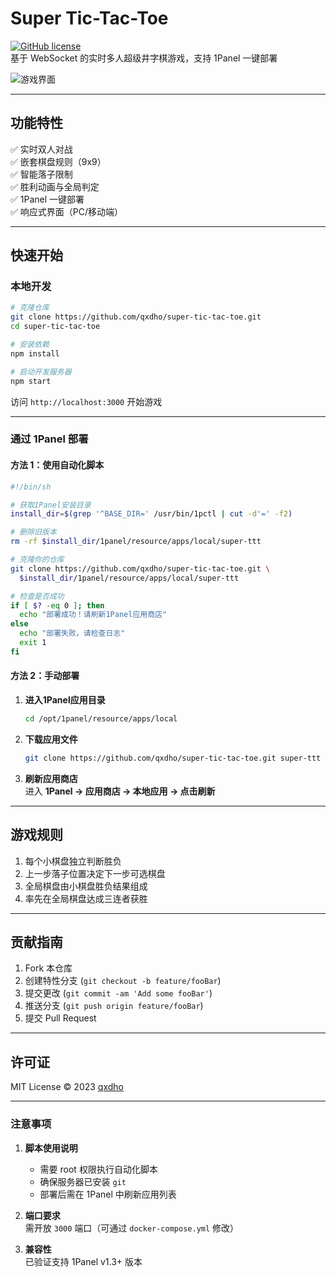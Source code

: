 # Super Tic-Tac-Toe  
[![GitHub license](https://img.shields.io/github/license/qxdho/super-tic-tac-toe)](https://github.com/qxdho/super-tic-tac-toe/blob/main/LICENSE)  
基于 WebSocket 的实时多人超级井字棋游戏，支持 1Panel 一键部署  

![游戏界面](https://raw.githubusercontent.com/qxdho/super-tic-tac-toe/main/public/screenshot.png)

---

## **功能特性**
✅ 实时双人对战  
✅ 嵌套棋盘规则（9x9）  
✅ 智能落子限制  
✅ 胜利动画与全局判定  
✅ 1Panel 一键部署  
✅ 响应式界面（PC/移动端）

---

## **快速开始**
### **本地开发**
```bash
# 克隆仓库
git clone https://github.com/qxdho/super-tic-tac-toe.git
cd super-tic-tac-toe

# 安装依赖
npm install

# 启动开发服务器
npm start
```
访问 `http://localhost:3000` 开始游戏

---

### **通过 1Panel 部署**
#### **方法 1：使用自动化脚本**
```bash
#!/bin/sh

# 获取1Panel安装目录
install_dir=$(grep '^BASE_DIR=' /usr/bin/1pctl | cut -d'=' -f2)

# 删除旧版本
rm -rf $install_dir/1panel/resource/apps/local/super-ttt

# 克隆你的仓库
git clone https://github.com/qxdho/super-tic-tac-toe.git \
  $install_dir/1panel/resource/apps/local/super-ttt

# 检查是否成功
if [ $? -eq 0 ]; then
  echo "部署成功！请刷新1Panel应用商店"
else
  echo "部署失败，请检查日志"
  exit 1
fi
```

#### **方法 2：手动部署**
1. **进入1Panel应用目录**  
   ```bash
   cd /opt/1panel/resource/apps/local
   ```

2. **下载应用文件**  
   ```bash
   git clone https://github.com/qxdho/super-tic-tac-toe.git super-ttt
   ```

3. **刷新应用商店**  
   进入 **1Panel → 应用商店 → 本地应用 → 点击刷新**

---

## **游戏规则**
1. 每个小棋盘独立判断胜负  
2. 上一步落子位置决定下一步可选棋盘  
3. 全局棋盘由小棋盘胜负结果组成  
4. 率先在全局棋盘达成三连者获胜  

---

## **贡献指南**
1. Fork 本仓库  
2. 创建特性分支 (`git checkout -b feature/fooBar`)  
3. 提交更改 (`git commit -am 'Add some fooBar'`)  
4. 推送分支 (`git push origin feature/fooBar`)  
5. 提交 Pull Request  

---

## **许可证**
MIT License © 2023 [qxdho](https://github.com/qxdho)

---

### **注意事项**
1. **脚本使用说明**  
   - 需要 root 权限执行自动化脚本  
   - 确保服务器已安装 `git`  
   - 部署后需在 1Panel 中刷新应用列表

2. **端口要求**  
   需开放 `3000` 端口（可通过 `docker-compose.yml` 修改）

3. **兼容性**  
   已验证支持 1Panel v1.3+ 版本